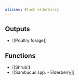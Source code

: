 ```yaml
---
aliases: Black elderberry
---
```

## Outputs
- [[Poultry forage]]

## Functions
- [[Shrub]]
- [[Sambucus spp. - Elderberry]]